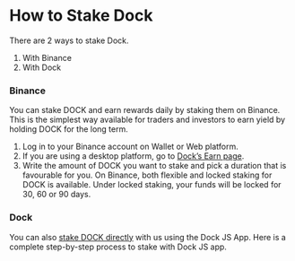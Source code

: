 # How to Stake Dock

There are 2 ways to stake Dock.&#x20;

1. With Binance
2. With Dock

### Binance

You can stake DOCK and earn rewards daily by staking them on Binance. This is the simplest way available for traders and investors to earn yield by holding DOCK for the long term.&#x20;

1. Log in to your Binance account on Wallet or Web platform.&#x20;
2. If you are using a desktop platform, go to [Dock’s Earn page](https://www.binance.com/en/earn/DOCK).
3. Write the amount of DOCK you want to stake and pick a duration that is favourable for you. On Binance, both flexible and locked staking for DOCK is available. Under locked staking, your funds will be locked for 30, 60 or 90 days.

### Dock

You can also [stake DOCK directly](https://docs.dock.io/staking/how-to-nominate-stake-on-dock) with us using the Dock JS App. Here is a complete step-by-step process to stake with Dock JS app.

